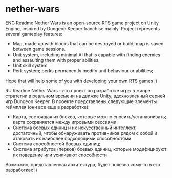 # nether-wars
ENG Readme
Nether Wars is an open-source RTS game project on Unity Engine, inspired by Dungeon Keeper franchise mainly. Project represents several gameplay features:
+ Map, made up with blocks that can be destroyed or build; map is saved between game sessions.
+ Unit system, including minimal AI that is capable with finding enemies and assaulting them with proper abilities.
+ Unit skill system
+ Perk system; perks permanently modify unit behaviour or abilities;

Hope that will help some of you with developing your own RTS games :)


RU Readme
Nether Wars - это проект по разработке игры в жанре стратегии в реальном времени на движке Unity, вдохновленный серией игр Dungeon Keeper. В проекте представлены следующие элементы геймплея (они все еще в разработке):
+ Карта, состоящая из блоков, которые можно сносить/устанавливать; карта сохраняется между игровыми сессиями.
+ Система боевых единиц и их искусственный интеллект, достаточный, чтобы обнаруживать противников рядом с собой и атаковать их наиболее подходящими способностями.
+ Система способностей боевых единиц;
+ Система атрибутов (перков) боевых единиц, которые модифицируют их поведение или усиливают способности

Возможно, представленная архитектура, будет полезна кому-то в его разработках :)
